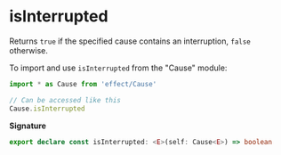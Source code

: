 # isInterrupted

Returns `true` if the specified cause contains an interruption, `false`
otherwise.

To import and use `isInterrupted` from the "Cause" module:

```ts
import * as Cause from 'effect/Cause'

// Can be accessed like this
Cause.isInterrupted
```

**Signature**

```ts
export declare const isInterrupted: <E>(self: Cause<E>) => boolean
```
